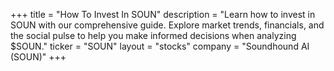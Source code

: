 +++
title = "How To Invest In SOUN"
description = "Learn how to invest in SOUN with our comprehensive guide. Explore market trends, financials, and the social pulse to help you make informed decisions when analyzing $SOUN."
ticker = "SOUN"
layout = "stocks"
company = "Soundhound AI (SOUN)"
+++

